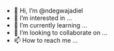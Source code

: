 - 👋 Hi, I’m @ndegwajadiel
- 👀 I’m interested in ...
- 🌱 I’m currently learning ...
- 💞️ I’m looking to collaborate on ...
- 📫 How to reach me ...

<!---
ndegwajadiel/ndegwajadiel is a ✨ special ✨ repository because its `README.md` (this file) appears on your GitHub profile.
You can click the Preview link to take a look at your changes.
--->
